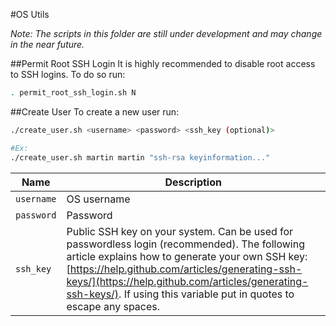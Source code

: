 #OS Utils

*Note: The scripts in this folder are still under development and may change in the near future.*

##Permit Root SSH Login
It is highly recommended to disable root access to SSH logins. To do so run:

```bash
. permit_root_ssh_login.sh N
```

##Create User
To create a new user run:

```bash
./create_user.sh <username> <password> <ssh_key (optional)>

#Ex:
./create_user.sh martin martin "ssh-rsa keyinformation..."
```

Name | Description
---- | ----
`username` | OS username
`password` | Password
`ssh_key` | Public SSH key on your system. Can be used for passwordless login (recommended). The following article explains how to generate your own SSH key: [https://help.github.com/articles/generating-ssh-keys/](https://help.github.com/articles/generating-ssh-keys/). If using this variable put in quotes to escape any spaces.
